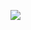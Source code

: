 <img src="https://img.shields.io/badge/Tistory-eb531f?style=flat-square&logo=Python&logoColor=FFFFFF"/></a>
